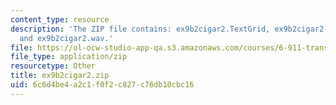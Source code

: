 ```yaml
---
content_type: resource
description: 'The ZIP file contains: ex9b2cigar2.TextGrid, ex9b2cigar2-ans.TextGrid,
  and ex9b2cigar2.wav.'
file: https://ol-ocw-studio-app-qa.s3.amazonaws.com/courses/6-911-transcribing-prosodic-structure-of-spoken-utterances-with-tobi-january-iap-2006/6c6d4be4a2c1f0f2c827c76db10cbc16_ex9b2cigar2.zip
file_type: application/zip
resourcetype: Other
title: ex9b2cigar2.zip
uid: 6c6d4be4-a2c1-f0f2-c827-c76db10cbc16
---
```

